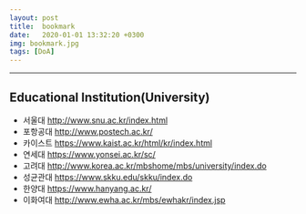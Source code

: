 ```yaml
---
layout: post
title:  bookmark
date:   2020-01-01 13:32:20 +0300
img: bookmark.jpg
tags: [DoA]
---
```




---


## Educational Institution(University)

- 서울대 http://www.snu.ac.kr/index.html
- 포항공대 http://www.postech.ac.kr/
- 카이스트 https://www.kaist.ac.kr/html/kr/index.html
- 연세대 https://www.yonsei.ac.kr/sc/ 
- 고려대 http://www.korea.ac.kr/mbshome/mbs/university/index.do 
- 성균관대 https://www.skku.edu/skku/index.do 
- 한양대 https://www.hanyang.ac.kr/ 
- 이화여대 http://www.ewha.ac.kr/mbs/ewhakr/index.jsp 

